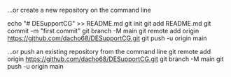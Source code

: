 …or create a new repository on the command line

echo "# DESupportCG" >> README.md
git init
git add README.md
git commit -m "first commit"
git branch -M main
git remote add origin https://github.com/dacho68/DESupportCG.git
git push -u origin main


…or push an existing repository from the command line
git remote add origin https://github.com/dacho68/DESupportCG.git
git branch -M main
git push -u origin main